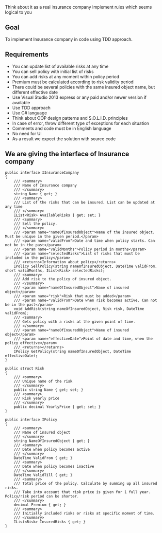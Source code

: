 ﻿Think about it as a real insurance company
Implement rules which seems logical to you

## Goal

To implement Insurance company in code using TDD approach.

## Requirements

- You can update list of available risks at any time
- You can sell policy with initial list of risks
- You can add risks at any moment within policy period
- Premium must be calculated according to risk validity period
- There could be several policies with the same insured object name, but different effective date
- Use Visual Studio 2013 express or any paid and/or newer version if available
- Use TDD approach
- Use C# language
- Think about OOP design patterns and S.O.L.I.D. principles
- In case of error, throw different type of exceptions for each situation
- Comments and code must be in English language
- No need for UI
- As a result we expect the solution with source code

## We are giving the interface of Insurance company

``` 
public interface IInsuranceCompany
{
    /// <summary>
    /// Name of Insurance company
    /// </summary>
    string Name { get; }
    /// <summary>
    /// List of the risks that can be insured. List can be updated at any time
    /// </summary>
    IList<Risk> AvailableRisks { get; set; }
    /// <summary>
    /// Sell the policy.
    /// </summary>
    /// <param name="nameOfInsuredObject">Name of the insured object. Must be unique in the given period.</param>
    /// <param name="validFrom">Date and time when policy starts. Can not be in the past</param>
    /// <param name="validMonths">Policy period in months</param>
    /// <param name="selectedRisks">List of risks that must be included in the policy</param>
    /// <returns>Information about policy</returns>
    IPolicy SellPolicy(string nameOfInsuredObject, DateTime validFrom, short validMonths, IList<Risk> selectedRisks);
    /// <summary>
    /// Add risk to the policy of insured object.
    /// </summary>
    /// <param name="nameOfInsuredObject">Name of insured object</param>
    /// <param name="risk">Risk that must be added</param>
    /// <param name="validFrom">Date when risk becomes active. Can not be in the past</param>
    void AddRisk(string nameOfInsuredObject, Risk risk, DateTime validFrom);
    /// <summary>
    /// Gets policy with a risks at the given point of time.
    /// </summary>
    /// <param name="nameOfInsuredObject">Name of insured object</param>
    /// <param name="effectiveDate">Point of date and time, when the policy effective</param>
    /// <returns></returns>
    IPolicy GetPolicy(string nameOfInsuredObject, DateTime effectiveDate);
}

public struct Risk 
{
    /// <summary>
    /// Unique name of the risk
    /// </summary>
    public string Name { get; set; }
    /// <summary>
    /// Risk yearly price
    /// </summary>
    public decimal YearlyPrice { get; set; }
}

public interface IPolicy 
{
    /// <summary>
    /// Name of insured object
    /// </summary>
    string NameOfInsuredObject { get; }
    /// <summary>
    /// Date when policy becomes active
    /// </summary>
    DateTime ValidFrom { get; }
    /// <summary>
    /// Date when policy becomes inactive
    /// </summary>
    DateTime ValidTill { get; }
    /// <summary>
    /// Total price of the policy. Calculate by summing up all insured risks.
    /// Take into account that risk price is given for 1 full year. Policy/risk period can be shorter.
    /// </summary>
    decimal Premium { get; }
    /// <summary>
    /// Initially included risks or risks at specific moment of time.
    /// </summary>
    IList<Risk> InsuredRisks { get; }
}
```


